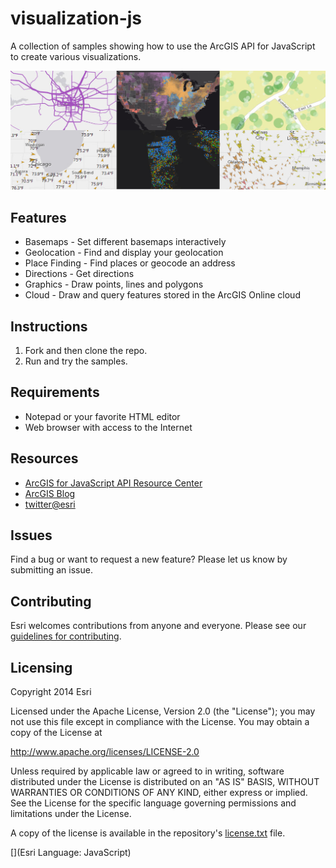 # visualization-js

A collection of samples showing how to use the ArcGIS API for JavaScript to create various visualizations.

![](thumbnail.png)

## Features
* Basemaps - Set different basemaps interactively
* Geolocation - Find and display your geolocation
* Place Finding - Find places or geocode an address
* Directions - Get directions
* Graphics - Draw points, lines and polygons
* Cloud - Draw and query features stored in the ArcGIS Online cloud

## Instructions

1. Fork and then clone the repo. 
2. Run and try the samples.

## Requirements

* Notepad or your favorite HTML editor
* Web browser with access to the Internet

## Resources

* [ArcGIS for JavaScript API Resource Center](http://help.arcgis.com/en/webapi/javascript/arcgis/index.html)
* [ArcGIS Blog](http://blogs.esri.com/esri/arcgis/)
* [twitter@esri](http://twitter.com/esri)

## Issues

Find a bug or want to request a new feature?  Please let us know by submitting an issue.

## Contributing

Esri welcomes contributions from anyone and everyone. Please see our [guidelines for contributing](https://github.com/esri/contributing).

## Licensing
Copyright 2014 Esri

Licensed under the Apache License, Version 2.0 (the "License");
you may not use this file except in compliance with the License.
You may obtain a copy of the License at

   http://www.apache.org/licenses/LICENSE-2.0

Unless required by applicable law or agreed to in writing, software
distributed under the License is distributed on an "AS IS" BASIS,
WITHOUT WARRANTIES OR CONDITIONS OF ANY KIND, either express or implied.
See the License for the specific language governing permissions and
limitations under the License.

A copy of the license is available in the repository's [license.txt](license.txt) file.

[](Esri Language: JavaScript)​
